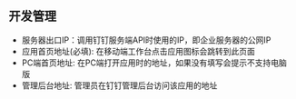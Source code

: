 ## 开发管理

- 服务器出口IP：调用钉钉服务端API时使用的IP，即企业服务器的公网IP
- 应用首页地址(必填): 在移动端工作台点击应用图标会跳转到此页面
- PC端首页地址: 在PC端打开应用时的地址，如果没有填写会提示不支持电脑版
- 管理后台地址: 管理员在钉钉管理后台访问该应用的地址